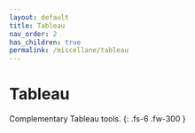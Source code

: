 ```yaml
---
layout: default
title: Tableau
nav_order: 2
has_children: true
permalink: /miscellane/tableau
---
```


# Tableau

Complementary Tableau tools.
{: .fs-6 .fw-300 }
